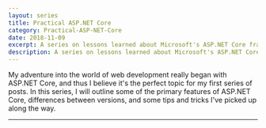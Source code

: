 ```yaml
---
layout: series
title: Practical ASP.NET Core
category: Practical-ASP-NET-Core
date: 2018-11-09
excerpt: A series on lessons learned about Microsoft's ASP.NET Core framework.
description: A series on lessons learned about Microsoft's ASP.NET Core framework.
---
```

My adventure into the world of web development really began with ASP.NET Core, and thus I believe it's the perfect topic for my first series of posts. In this series, I will outline some of the primary features of ASP.NET Core, differences between versions, and some tips and tricks I've picked up along the way.
<hr class="o-post__hr"/>
